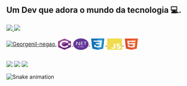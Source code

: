 ## Um Dev que adora o mundo da tecnologia 💻.


 <div>
  <a href="https://github.com/Georgenil">
  <img height="180em" src="https://github-readme-stats.vercel.app/api?username=Georgenil&show_icons=true&theme=dracula&include_all_commits=true&count_private=true"/>
  <img height="180em" src="https://github-readme-stats.vercel.app/api/top-langs/?username=Georgenil&layout=compact&langs_count=7&theme=dracula"/>
</div>
<div style="display: inline_block"><br>
  <img align="center" alt="Georgenil-negao" src="https://media3.giphy.com/media/e5BASCeekXYoo/100.webp?cid=ecf05e47keelugdg83u5ej5t8oiktnb4g4udbo921149ty17&rid=100.webp&ct=g">
  <img align="center" alt="Georgenil-Csharp" height="30" width="40" src="https://raw.githubusercontent.com/devicons/devicon/master/icons/csharp/csharp-original.svg">
  <img align="center" alt="Georgenil-Csharp" height="30" width="40" src="https://raw.githubusercontent.com/devicons/devicon/master/icons/dotnetcore/dotnetcore-original.svg">
  <img align="center" alt="Georgenil-CSS" height="30" width="40" src="https://raw.githubusercontent.com/devicons/devicon/master/icons/css3/css3-original.svg">
  <img align="center" alt="Georgenil-Js" height="30" width="40" src="https://raw.githubusercontent.com/devicons/devicon/master/icons/javascript/javascript-plain.svg">
  <img align="center" alt="Georgenil-HTML" height="30" width="40" src="https://raw.githubusercontent.com/devicons/devicon/master/icons/html5/html5-original.svg">
</div>
  
  ##
 
<div> 
  <a href="https://instagram.com/georgeoneall" target="_blank"><img src="https://img.shields.io/badge/-Instagram-%23E4405F?style=for-the-badge&logo=instagram&logoColor=white" target="_blank"></a>
  <a href = "mailto:ge.creed@gmail.com"><img src="https://img.shields.io/badge/-Gmail-%23333?style=for-the-badge&logo=gmail&logoColor=white" target="_blank"></a>
  <a href="https://www.linkedin.com/in/georgenil-santos-754b18177/" target="_blank"><img src="https://img.shields.io/badge/-LinkedIn-%230077B5?style=for-the-badge&logo=linkedin&logoColor=white" target="_blank"></a> 
 
 ![Snake animation](https://github.com/georgenil/georgenilsantos/blob/output/github-contribution-grid-snake.svg)
 
</div>
